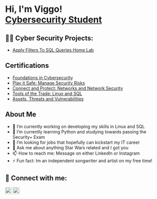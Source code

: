 <h1>Hi, I'm Viggo! <br/><a href="https://www.linkedin.com/in/viggo-hildingsson/">Cybersecurity Student</a></h1>

<h2>👨‍💻 Cyber Security Projects:</h2>

 - [Apply Filters To SQL Queries Home Lab](https://github.com/VHildingsson/ActiveDirectory/tree/main)

<h2>Certifications</h2>

- [Foundations in Cybersecurity](https://i.imgur.com/ERPFPDs.jpg)
- [Play it Safe: Manage Security Risks](https://i.imgur.com/srHSiDN.jpg)
- [Connect and Protect: Networks and Network Security](https://i.imgur.com/wvJaDse.jpg)
- [Tools of the Trade: Linux and SQL](https://i.imgur.com/ptw4RVm.jpg)
- [Assets, Threats and Vulnerabilities](https://i.imgur.com/b0qSQSW.jpg)

<h2>About Me</h2>

- 🔭 I’m currently working on developing my skills in Linux and SQL
- 🌱 I’m currently learning Python and studying towards passing the Security+ Exam
- 🤔 I’m looking for jobs that hopefully can kickstart my IT career
- 💬 Ask me about anything Star Wars related and I got you
- 📫 How to reach me: Message on either LinkedIn or Instagram
- ⚡ Fun fact: Im an independent songwriter and artist on my free time!

<h2> 🤳 Connect with me:</h2>

[<img align="left" alt="ViggoHildingsson | LinkedIn" width="22px" src="https://cdn.jsdelivr.net/npm/simple-icons@v3/icons/linkedin.svg" />][linkedin]
[<img align="left" alt="ViggoHildingsson | Instagram" width="22px" src="https://cdn.jsdelivr.net/npm/simple-icons@v3/icons/instagram.svg" />][instagram]

[instagram]: https://www.instagram.com/viggo_hilding_sson/
[linkedin]: https://www.linkedin.com/in/viggo-hildingsson/

